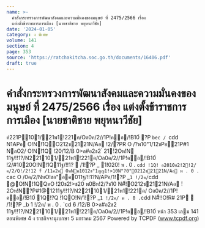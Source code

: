 ```yaml
---
name: >-
  คำสั่งกระทรวงการพัฒนาสังคมและความมั่นคงของมนุษย์ ที่ 2475/2566 เรื่อง
  แต่งตั้งข้าราชการการเมือง [นายชาติชาย พยุหนาวีชัย]
date: '2024-01-05'
category: ง พิเศษ
volume: 141
section: 4
page: 353
source: 'https://ratchakitcha.soc.go.th/documents/16406.pdf'
draft: true
---
```


# คำสั่งกระทรวงการพัฒนาสังคมและความมั่นคงของมนุษย์ ที่ 2475/2566 เรื่อง แต่งตั้งข้าราชการการเมือง [นายชาติชาย พยุหนาวีชัย]

คํ221P101/21พ1!221ค/Oล0ค/2//1P!คอ/!B10์ ?P `bec / `cdd N1APอ O!N!1QO212ช2121N/Aอ !2/?PR O /?พ10"1/12ชPอ21P#1 NลO2/ O!N!1Q !20/12/B 0>ล#อ2ช2 ํ 21!ํ2Oห!N 11ฐ/!!1?/N221101/21พ1!221ค/Oล0ค/2//1P!คอ/!B10์ !2/#1020O!N!1Q11ฐ/!!1?  /1!?P _ 1!020! พ . 0 . `cdd !1Q! อ2010อํ2!2!2/ค/2/Q!/2!12 f /11ค2อ OหNพ1012ช"1ญญ1!>10N"?0"O212ช2121N/Aอ พ . 0 . `cac O /0ค/2/NหO!ชอ"อค011ฐ/!!1?N/APอ/1!?P _` 1 !/2ค/ `cdd @O!N!1QQหO !20ช2!>ช20 พ0Bห!2/?ช10 N#็!O212ช2121N/Aอ !ํ2Oห!N?P#1@1211ฐ/!!1?/N221101/21พ1!221ค/ Oล0ค/2//1P!คอ/!B10์ 1Q!?Q !1QO!N/1!?P _` 1 !/2ค/ พ . 0 . `cdd N#็!!O!R# 21P  /1!?P _b 1 !/2ค/ พ . 0 . `cd 6 /12/B 0>ล#อ2ช2 11ฐ/!!1?/N221101/21พ1!221ค/Oล0ค/2//1P!คอ/!B10์ หน้า 353 เลม 141 ตอนพิเศษ 4 ง ราชกิจจานุเบกษา 5 มกราคม 2567 Powered by TCPDF (www.tcpdf.org)
